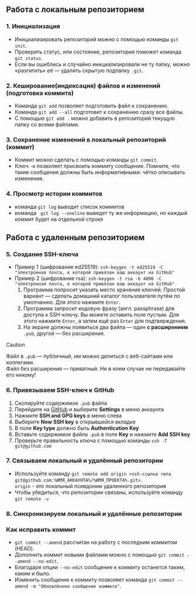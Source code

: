 ## Работа с локальным репозиторием
### 1. Инициализация   
- Инициализировать репозиторий можно с помощью команды ```git init```.  
- Проверить статус, или состояние, репозитория поможет команда ```git status```.  
- Если вы ошиблись и случайно инициализировали не ту папку, можно «разгитить» её — удалить скрытую подпапку ```.git```.  
  
### 2. Кеширование(индексация) файлов и изменений (подготовка коммита)
- Команда ```git add``` позволяет подготовить файл к сохранению.  
- Команда ```git add --all``` подготовит к сохранению сразу все файлы.  
- С помощью ```git add .``` можно добавить в репозиторий текущую папку со всеми файлами.  
  
### 3. Сохранение изменений в локальный репозиторий (коммит)  
- Коммит можно сделать с помощью команды ```git commit```.  
- Ключ ```-m``` позволяет присвоить коммиту сообщение. Помните, что такие сообщения должны быть информативными: чётко описывать изменения.  
  
### 4. Просмотр истории коммитов  
- команда ```git log``` выводит список коммитов  
- команда ``` git log --oneline``` выведет ту же информацию, но каждый коммит будет на отдельной строке  
  
## Работа с удаленным репозиторием  
### 5. Создание SSH-ключа  
- Пример 1 (шифрование ed25519): ```ssh-keygen -t ed25519 -C "электронная почта, к которой привязан ваш аккаунт на GitHub"```  
- Пример 2 (шифрование rsa): ```ssh-keygen -t rsa -b 4096 -C "электронная почта, к которой привязан ваш аккаунт на GitHub" ```  
   1) Программа попросит указать место хранения ключей. Простой вариант — сделать домашний каталог пользователя путём по умолчанию. Для этого нажмите ```Enter```.  
   2) Программа запросит кодовую фразу (англ. passphrase) для доступа к SSH-ключу. Вы можете оставить поле пустым. Для этого нажмите ```Enter```, а затем ещё раз ```Enter``` для подтверждения.  
   3) На экране должны появиться два файла — один **с расширением** ```.pub```, другой — без расширения.  
> [!CAUTION]  
> Файл в ```.pub``` — публичный, им можно делиться с веб-сайтами или коллегами.  
> Файл без расширения — приватный. Ни в коем случае не передавайте его никому!  
  
### 6. Привязываем SSH-ключ к GitHub  
  1. Скопируйте содержимое ```.pub``` файла  
  2. Перейдите на [GitHub](https://github.com/) и выберите **Settings** в меню аккаунта  
  3. Нажмите **SSH and GPG keys** в меню слева  
  4. Выберите **New SSH key** в открывшейся вкладке  
  5. В поле **Key type** должно быть **Authentication Key**  
  6. Вставьте содержимое файла ```.pub``` в поле **Key** и нажмите **Add SSH key**  
  7. Проверьте правильность ключа с помощью команды ```ssh -T git@github.com```  

### 7. Связываем локальный и удалённый репозитории  
- Используйте команду ```git remote add origin <ssh-ссылка типа git@github.com:%ИМЯ_АККАУНТА%/%ИМЯ_ПРОЕКТА%.git>```.  
```origin``` - это локальный псевдоним удаленного репозитория
- Чтобы убедиться, что репозитории связаны, используйте команду ```git remote -v```   
  
### 8. Синхронизируем локальный и удалённые репозитории  

  
### Как исправить коммит  
- ```git commit --amend``` рассчитан на работу с последним коммитом (HEAD).  
- Дополнить коммит новыми файлами можно с помощью ```git commit --amend --no-edit```.  
- Благодаря опции ```--no-edit``` сообщение к коммиту останется таким, каким и было.  
- Изменить сообщение к коммиту позволяет команда ```git commit --amend -m "Обновлённое сообщение коммита"```.  
